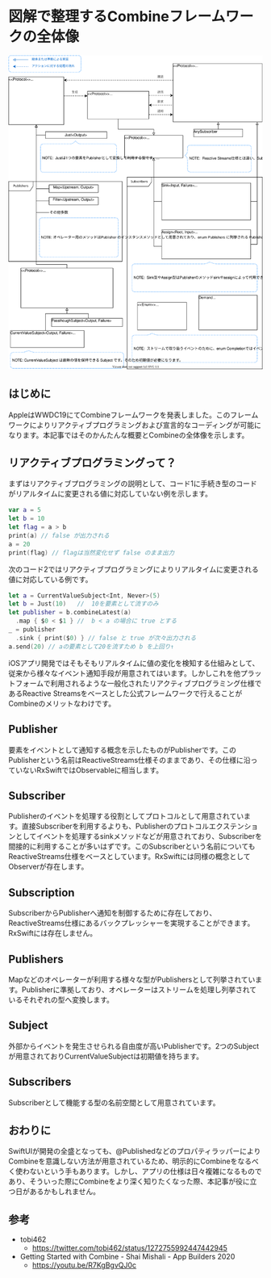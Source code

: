 # 図解で整理するCombineフレームワークの全体像

<img src="https://github.com/yimajo/iOSDC2020-CombineArticle/blob/master/combine_overview.svg">

## はじめに

AppleはWWDC19にてCombineフレームワークを発表しました。このフレームワークによりリアクティブプログラミングおよび宣言的なコーディングが可能になります。本記事ではそのかんたんな概要とCombineの全体像を示します。

## リアクティブプログラミングって？

まずはリアクティブプログラミングの説明として、コード1に手続き型のコードがリアルタイムに変更される値に対応していない例を示します。

```swift
var a = 5
let b = 10
let flag = a > b
print(a) // false が出力される
a = 20
print(flag) // flagは当然変化せず false のまま出力
```

次のコード2ではリアクティブプログラミングによりリアルタイムに変更される値に対応している例です。

```swift
let a = CurrentValueSubject<Int, Never>(5)
let b = Just(10)   //  10を要素として流すのみ
let publisher = b.combineLatest(a)
  .map { $0 < $1 } //  b < a の場合に true とする
_ = publisher
  .sink { print($0) } // false と true が次々出力される 
a.send(20) // aの要素として20を流すため b を上回り↑
```

iOSアプリ開発ではそもそもリアルタイムに値の変化を検知する仕組みとして、従来から様々なイベント通知手段が用意されてはいます。しかしこれを他プラットフォームで利用されるような一般化されたリアクティブプログラミング仕様であるReactive Streamsをベースとした公式フレームワークで行えることがCombineのメリットなわけです。

## Publisher

要素をイベントとして通知する概念を示したものがPublisherです。このPublisherという名前はReactiveStreams仕様そのままであり、その仕様に沿っていないRxSwiftではObservableに相当します。

## Subscriber

Publisherのイベントを処理する役割としてプロトコルとして用意されています。直接Subscriberを利用するよりも、Publisherのプロトコルエクステンションとしてイベントを処理するsinkメソッドなどが用意されており、Subscriberを間接的に利用することが多いはずです。このSubscriberという名前についてもReactiveStreams仕様をベースとしています。RxSwiftには同様の概念としてObserverが存在します。

## Subscription 

SubscriberからPublisherへ通知を制御するために存在しており、ReactiveStreams仕様にあるバックプレッシャーを実現することができます。RxSwiftには存在しません。

## Publishers

Mapなどのオペレーターが利用する様々な型がPublishersとして列挙されています。Publisherに準拠しており、オペレーターはストリームを処理し列挙されているそれぞれの型へ変換します。

## Subject

外部からイベントを発生させられる自由度が高いPublisherです。2つのSubjectが用意されておりCurrentValueSubjectは初期値を持ちます。

## Subscribers

Subscriberとして機能する型の名前空間として用意されています。

## おわりに

SwiftUIが開発の全盛となっても、@PublishedなどのプロパティラッパーによりCombineを意識しない方法が用意されているため、明示的にCombineをなるべく使わないという手もあります。しかし、アプリの仕様は日々複雑になるものであり、そういった際にCombineをより深く知りたくなった際、本記事が役に立つ日があるかもしれません。

## 参考

- tobi462
   - https://twitter.com/tobi462/status/1272755992447442945
- Getting Started with Combine - Shai Mishali - App Builders 2020
  - https://youtu.be/R7KgBgvQJ0c
